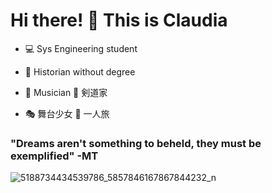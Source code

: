 # Hi there! :wave: This is Claudia

- :computer: Sys Engineering student

- :moyai: Historian without degree

- :violin: Musician :person_fencing: 剣道家

- :performing_arts: 舞台少女  :compass: 一人旅

### "Dreams aren't something to beheld, they must be exemplified" -MT


![5188734434539786_5857846167867844232_n](https://user-images.githubusercontent.com/73711809/214340587-26e9d457-2eba-4ae4-95dc-444a4d23f58e.jpg)


